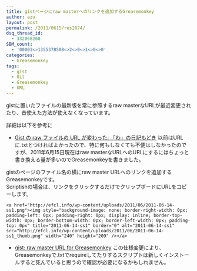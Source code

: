 ```yaml
---
title: gistページにraw masterへのリンクを追加するGreasemonkey
author: azu
layout: post
permalink: /2011/0615/res2874/
dsq_thread_id:
  - 332068268
SBM_count:
  - '00003<>1355378508<>2<>0<>1<>0<>0'
categories:
  - Greasemonkey
tags:
  - gist
  - Git
  - Greasemonkey
  - URL
---
```

gistに置いたファイルの最新版を常に参照するraw masterなURLが最近変更されたり、昔使えた方法が使えなくなっています。

詳細は以下を参考に

*   [Gist の raw ファイルの URL が変わった: 「わ」の日記もどき][1] 
以前はURLに.txtとつければよかったので、特に何もしなくても不便はしなかったのですが、2011年6月15日現在はraw masterなURLへのURLにするにはちょっと書き換える量が多いのでGreasemonkeyを書きました。

gistのページのファイル名の横にraw master URLへのリンクを追加するGreasemonkeyです。   
Scriptishの場合は、リンクをクリックするだけでクリップボードにURLをコピーします。

`<a href="http://efcl.info/wp-content/uploads/2011/06/2011-06-14-ss1.png"><img style="background-image: none; border-right-width: 0px; padding-left: 0px; padding-right: 0px; display: inline; border-top-width: 0px; border-bottom-width: 0px; border-left-width: 0px; padding-top: 0px" title="2011-06-14-ss1" border="0" alt="2011-06-14-ss1" src="http://efcl.info/wp-content/uploads/2011/06/2011-06-14-ss1_thumb.png" width="240" height="209" /></a>`

*   [gist: raw master URL for Greasemonkey][2] 
この仕様変更により、Greasemonkeyで.txtでrequireしてたりするスクリプトは新しくインストールすると死んでいると思うので確認が必要になるかもしれません。

 [1]: http://wa.cocolog-enshu.com/pseudodiary/2011/06/gist-raw-url-72.html
 [2]: http://userscripts.org/scripts/show/104764